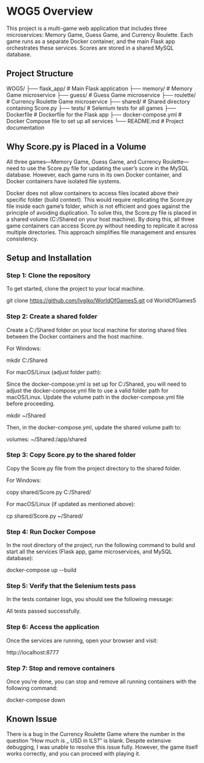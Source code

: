 # WOG5 Overview

This project is a multi-game web application that includes three microservices: Memory Game, Guess Game, and Currency Roulette. Each game runs as a separate Docker container, and the main Flask app orchestrates these services. Scores are stored in a shared MySQL database.

## Project Structure

WOG5/
├── flask_app/             # Main Flask application
├── memory/                # Memory Game microservice
├── guess/                 # Guess Game microservice
├── roulette/              # Currency Roulette Game microservice
├── shared/                # Shared directory containing Score.py
├── tests/                 # Selenium tests for all games
├── Dockerfile             # Dockerfile for the Flask app
├── docker-compose.yml     # Docker Compose file to set up all services
└── README.md              # Project documentation

## Why Score.py is Placed in a Volume

All three games—Memory Game, Guess Game, and Currency Roulette—need to use the Score.py file for updating the user’s score in the MySQL database. However, each game runs in its own Docker container, and Docker containers have isolated file systems.

Docker does not allow containers to access files located above their specific folder (build context). This would require replicating the Score.py file inside each game’s folder, which is not efficient and goes against the principle of avoiding duplication. To solve this, the Score.py file is placed in a shared volume (C:/Shared on your host machine). By doing this, all three game containers can access Score.py without needing to replicate it across multiple directories. This approach simplifies file management and ensures consistency.

## Setup and Installation

### Step 1: Clone the repository
To get started, clone the project to your local machine.

git clone https://github.com/Ivgiko/WorldOfGames5.git
cd WorldOfGames5

### Step 2: Create a shared folder
Create a C:/Shared folder on your local machine for storing shared files between the Docker containers and the host machine.

For Windows:

mkdir C:/Shared

For macOS/Linux (adjust folder path):

Since the docker-compose.yml is set up for C:/Shared, you will need to adjust the docker-compose.yml file to use a valid folder path for macOS/Linux. Update the volume path in the docker-compose.yml file before proceeding.

mkdir ~/Shared

Then, in the docker-compose.yml, update the shared volume path to:

volumes:
  ~/Shared:/app/shared

### Step 3: Copy Score.py to the shared folder
Copy the Score.py file from the project directory to the shared folder.

For Windows:

copy shared/Score.py C:/Shared/

For macOS/Linux (if updated as mentioned above):

cp shared/Score.py ~/Shared/

### Step 4: Run Docker Compose
In the root directory of the project, run the following command to build and start all the services (Flask app, game microservices, and MySQL database):

docker-compose up --build

### Step 5: Verify that the Selenium tests pass
In the tests container logs, you should see the following message:

All tests passed successfully.

### Step 6: Access the application
Once the services are running, open your browser and visit:

http://localhost:8777

### Step 7: Stop and remove containers
Once you’re done, you can stop and remove all running containers with the following command:

docker-compose down

## Known Issue

There is a bug in the Currency Roulette Game where the number in the question “How much is _ USD in ILS?” is blank. Despite extensive debugging, I was unable to resolve this issue fully. However, the game itself works correctly, and you can proceed with playing it.
